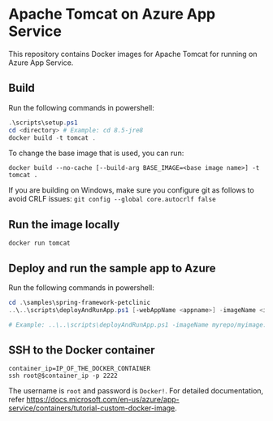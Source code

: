 # Apache Tomcat on Azure App Service

This repository contains Docker images for Apache Tomcat for running on Azure App Service.

## Build
Run the following commands in powershell:
```powershell
.\scripts\setup.ps1
cd <directory> # Example: cd 8.5-jre8
docker build -t tomcat .
```
To change the base image that is used, you can run:
```
docker build --no-cache [--build-arg BASE_IMAGE=<base image name>] -t tomcat .
```

If you are building on Windows, make sure you configure git as follows to avoid CRLF issues: `git config --global core.autocrlf false`

## Run the image locally

```
docker run tomcat
```

## Deploy and run the sample app to Azure
Run the following commands in powershell:
```powershell
cd .\samples\spring-framework-petclinic
..\..\scripts\deployAndRunApp.ps1 [-webAppName <appname>] -imageName <imagename> 

# Example: ..\..\scripts\deployAndRunApp.ps1 -imageName myrepo/myimage:mytag
```

## SSH to the Docker container

```
container_ip=IP_OF_THE_DOCKER_CONTAINER
ssh root@$container_ip -p 2222
```

The username is `root` and password is `Docker!`. For detailed documentation, refer https://docs.microsoft.com/en-us/azure/app-service/containers/tutorial-custom-docker-image.

